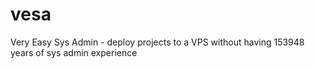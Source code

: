 # vesa
Very Easy Sys Admin - deploy projects to a VPS without having 153948 years of sys admin experience
